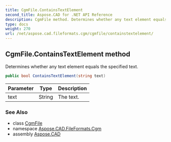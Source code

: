 ```yaml
---
title: CgmFile.ContainsTextElement
second_title: Aspose.CAD for .NET API Reference
description: CgmFile method. Determines whether any text element equals the specified text
type: docs
weight: 270
url: /net/aspose.cad.fileformats.cgm/cgmfile/containstextelement/
---
```

## CgmFile.ContainsTextElement method

Determines whether any text element equals the specified text.

```csharp
public bool ContainsTextElement(string text)
```

| Parameter | Type | Description |
| --- | --- | --- |
| text | String | The text. |

### See Also

* class [CgmFile](../)
* namespace [Aspose.CAD.FileFormats.Cgm](../../cgmfile/)
* assembly [Aspose.CAD](../../../)


